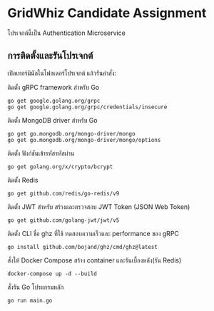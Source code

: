 # GridWhiz Candidate Assignment
โปรเจกต์นี้เป็น Authentication Microservice
## การติดตั้งและรันโปรเจกต์
เปิดเทอร์มินัลในโฟลเดอร์โปรเจกต์ แล้วรันคำสั่ง:

ติดตั้ง gRPC framework สำหรับ Go
```
go get google.golang.org/grpc
go get google.golang.org/grpc/credentials/insecure
```
ติดตั้ง MongoDB driver สำหรับ Go
```
go get go.mongodb.org/mongo-driver/mongo
go get go.mongodb.org/mongo-driver/mongo/options
```
ติดตั้ง ฟังก์ชันเข้ารหัสรหัสผ่าน
```
go get golang.org/x/crypto/bcrypt
```
ติดตั้ง Redis
```
go get github.com/redis/go-redis/v9
```
ติดตั้ง JWT สำหรับ สร้างและตรวจสอบ JWT Token (JSON Web Token)
```
go get github.com/golang-jwt/jwt/v5
```
ติดตั้ง CLI ชื่อ ghz ที่ใช้ ทดสอบความเร็วและ performance ของ gRPC
```
go install github.com/bojand/ghz/cmd/ghz@latest
```

สั่งให้ Docker Compose สร้าง container และรันเบื้องหลัง(รัน Redis)
```
docker-compose up -d --build
```

สั่งรัน Go โปรแกรมหลัก
```
go run main.go
```
